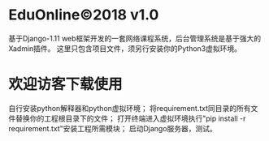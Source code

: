 # EduOnline©2018 v1.0
基于Django-1.11 web框架开发的一套网络课程系统，后台管理系统是基于强大的Xadmin插件。
这里只包含项目文件，须另行安装你的Python3虚拟环境。
# 欢迎访客下载使用
自行安装python解释器和python虚拟环境；
将requirement.txt同目录的所有文件替换你的工程根目录下的文件；
打开终端进入虚拟环境执行"pip install -r requirement.txt"安装工程所需模块；
启动Django服务器，测试。
